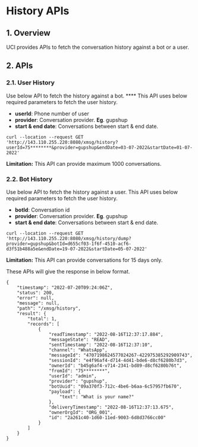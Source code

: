 # History APIs

## 1. Overview

UCI provides APIs to fetch the conversation history against a bot or a user.

## **2. APIs**

### **2.1. User History**

Use below API to fetch the history against a bot. **** This API uses below required parameters to fetch the user history.

* **userId**: Phone number of user
* **provider**: Conversation provider. **Eg**. gupshup
* **start & end date**: Conversations between start & end date.

```
curl --location --request GET 'http://143.110.255.220:8080/xmsg/history?userId=75********&provider=gupshup&endDate=03-07-2022&startDate=01-07-2022'
```

**Limitation:** This API can provide maximum 1000 conversations.

### **2.2. Bot History**

Use below API to fetch the history against a user. This API uses below required parameters to fetch the user history.

* **botId**: Conversation id
* **provider**: Conversation provider. **Eg**. gupshup
* **start & end date**: Conversations between start & end date.

```
curl --location --request GET 'http://143.110.255.220:8080/xmsg/history/dump?provider=gupshup&botId=d655cf03-1f6f-4510-acf6-d3f51b488a5e&endDate=19-07-2022&startDate=05-07-2022'
```

**Limitation:** This API can provide conversations for 15 days only.

These APIs will give the response in below format.

```
{
    "timestamp": "2022-07-20T09:24:06Z",
    "status": 200,
    "error": null,
    "message": null,
    "path": "/xmsg/history",
    "result": {
        "total": 1,
        "records": [
            {
                "readTimestamp": "2022-08-16T12:37:17.884",
                "messageState": "READ",
                "sentTimestamp": "2022-08-16T12:37:10",
                "channel": "WhatsApp",
                "messageId": "4707198624577024267-422975385292909743",
                "sessionId": "e4f96af4-d714-4d41-bde6-d8cf6280b7d3",
                "ownerId": "b45g6af4-v714-2341-bd89-d8cf6280b76t",
                "fromId": "75********",
                "userId": "admin",
                "provider": "gupshup",
                "botUuid": "09a370f3-712c-4be6-b6aa-6c57957fb670",
                "payload": {
                    "text": "What is your name?"
                },
                "deliveryTimestamp": "2022-08-16T12:37:13.675",
                "ownerOrgId": "ORG_001",
                "id": "2a261c40-1d60-11ed-9003-6d8d3766cc00"
            }
        ]
    }
}
```
